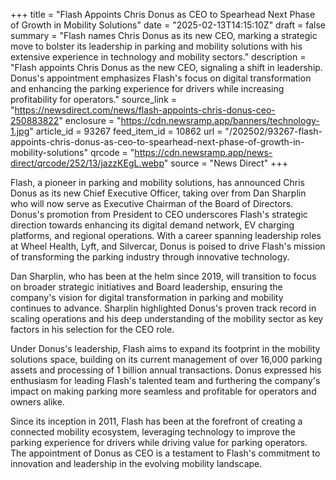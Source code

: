 +++
title = "Flash Appoints Chris Donus as CEO to Spearhead Next Phase of Growth in Mobility Solutions"
date = "2025-02-13T14:15:10Z"
draft = false
summary = "Flash names Chris Donus as its new CEO, marking a strategic move to bolster its leadership in parking and mobility solutions with his extensive experience in technology and mobility sectors."
description = "Flash appoints Chris Donus as the new CEO, signaling a shift in leadership. Donus's appointment emphasizes Flash's focus on digital transformation and enhancing the parking experience for drivers while increasing profitability for operators."
source_link = "https://newsdirect.com/news/flash-appoints-chris-donus-ceo-250883822"
enclosure = "https://cdn.newsramp.app/banners/technology-1.jpg"
article_id = 93267
feed_item_id = 10862
url = "/202502/93267-flash-appoints-chris-donus-as-ceo-to-spearhead-next-phase-of-growth-in-mobility-solutions"
qrcode = "https://cdn.newsramp.app/news-direct/qrcode/252/13/jazzKEgL.webp"
source = "News Direct"
+++

<p>Flash, a pioneer in parking and mobility solutions, has announced Chris Donus as its new Chief Executive Officer, taking over from Dan Sharplin who will now serve as Executive Chairman of the Board of Directors. Donus's promotion from President to CEO underscores Flash's strategic direction towards enhancing its digital demand network, EV charging platforms, and regional operations. With a career spanning leadership roles at Wheel Health, Lyft, and Silvercar, Donus is poised to drive Flash's mission of transforming the parking industry through innovative technology.</p><p>Dan Sharplin, who has been at the helm since 2019, will transition to focus on broader strategic initiatives and Board leadership, ensuring the company's vision for digital transformation in parking and mobility continues to advance. Sharplin highlighted Donus's proven track record in scaling operations and his deep understanding of the mobility sector as key factors in his selection for the CEO role.</p><p>Under Donus's leadership, Flash aims to expand its footprint in the mobility solutions space, building on its current management of over 16,000 parking assets and processing of 1 billion annual transactions. Donus expressed his enthusiasm for leading Flash's talented team and furthering the company's impact on making parking more seamless and profitable for operators and owners alike.</p><p>Since its inception in 2011, Flash has been at the forefront of creating a connected mobility ecosystem, leveraging technology to improve the parking experience for drivers while driving value for parking operators. The appointment of Donus as CEO is a testament to Flash's commitment to innovation and leadership in the evolving mobility landscape.</p>